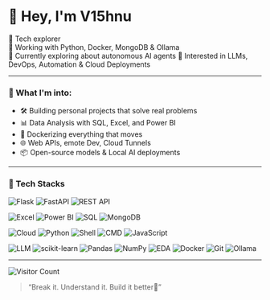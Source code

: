 # 👋 Hey, I'm V15hnu

🧠 Tech explorer  
🔧 Working with Python, Docker, MongoDB & Ollama  
🤖 Currently exploring about autonomous AI agents
🚀 Interested in LLMs, DevOps, Automation & Cloud Deployments


---

### 🧠 What I'm into:
- 🛠 Building personal projects that solve real problems  
- 📊 Data Analysis with SQL, Excel, and Power BI  
- 🐳 Dockerizing everything that moves  
- 🌐 Web APIs, emote Dev, Cloud Tunnels  
- 📦 Open-source models & Local AI deployments  

---

### 🧰 Tech Stacks

![Flask](https://img.shields.io/badge/-Flask-000?style=flat\&logo=flask\&logoColor=white)
![FastAPI](https://img.shields.io/badge/-FastAPI-009688?style=flat\&logo=fastapi\&logoColor=white)
![REST API](https://img.shields.io/badge/-REST%20API-FF6F00?style=flat\&logo=api\&logoColor=white)

![Excel](https://img.shields.io/badge/-Excel-217346?style=flat\&logo=microsoft-excel\&logoColor=white)
![Power BI](https://img.shields.io/badge/-PowerBI-F2C811?style=flat\&logo=powerbi\&logoColor=black)
![SQL](https://img.shields.io/badge/-SQL-4479A1?style=flat\&logo=sqlite\&logoColor=white)
![MongoDB](https://img.shields.io/badge/-MongoDB-47A248?style=flat\&logo=mongodb\&logoColor=white)

![Cloud](https://img.shields.io/badge/-Cloud%20Deployment-4285F4?style=flat\&logo=googlecloud\&logoColor=white)
![Python](https://img.shields.io/badge/-Python-3776AB?style=flat\&logo=python\&logoColor=white)
![Shell](https://img.shields.io/badge/-Shell-121011?style=flat\&logo=gnu-bash\&logoColor=white)
![CMD](https://img.shields.io/badge/-CMD-444444?style=flat\&logo=windows\&logoColor=white)
![JavaScript](https://img.shields.io/badge/-JavaScript-F7DF1E?style=flat\&logo=javascript\&logoColor=black)

![LLM](https://img.shields.io/badge/-LLM-8E24AA?style=flat\&logo=openai\&logoColor=white)
![scikit-learn](https://img.shields.io/badge/-scikit--learn-F7931E?style=flat\&logo=scikit-learn\&logoColor=white)
![Pandas](https://img.shields.io/badge/-Pandas-150458?style=flat\&logo=pandas\&logoColor=white)
![NumPy](https://img.shields.io/badge/-NumPy-013243?style=flat\&logo=numpy\&logoColor=white)
![EDA](https://img.shields.io/badge/-EDA-006400?style=flat\&logo=chartdotjs\&logoColor=white)
![Docker](https://img.shields.io/badge/-Docker-2496ED?style=flat\&logo=docker\&logoColor=white)
![Git](https://img.shields.io/badge/-Git-F05032?style=flat\&logo=git\&logoColor=white)
![Ollama](https://img.shields.io/badge/-Ollama-3C3C3C?style=flat\&logo=openai\&logoColor=white)


---

![Visitor Count](https://komarev.com/ghpvc/?username=vishnuf6n1x&label=Profile+Views&color=brightgreen)

> “Break it. Understand it. Build it better🚀”   
